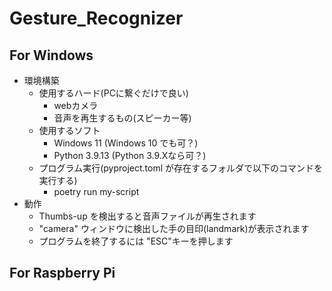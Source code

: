 # Gesture_Recognizer

## For Windows
* 環境構築
  * 使用するハード(PCに繋ぐだけで良い)
    * webカメラ
    * 音声を再生するもの(スピーカー等)
  * 使用するソフト
    * Windows 11 (Windows 10 でも可？)
    * Python 3.9.13 (Python 3.9.Xなら可？)
  * プログラム実行(pyproject.toml が存在するフォルダで以下のコマンドを実行する)
    * poetry run my-script
* 動作
  * Thumbs-up を検出すると音声ファイルが再生されます
  * "camera" ウィンドウに検出した手の目印(landmark)が表示されます
  * プログラムを終了するには "ESC"キーを押します

## For Raspberry Pi

